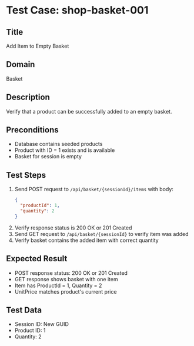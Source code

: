 # Test Case: shop-basket-001

## Title
Add Item to Empty Basket

## Domain
Basket

## Description
Verify that a product can be successfully added to an empty basket.

## Preconditions
- Database contains seeded products
- Product with ID = 1 exists and is available
- Basket for session is empty

## Test Steps
1. Send POST request to `/api/basket/{sessionId}/items` with body:
   ```json
   {
     "productId": 1,
     "quantity": 2
   }
   ```
2. Verify response status is 200 OK or 201 Created
3. Send GET request to `/api/basket/{sessionId}` to verify item was added
4. Verify basket contains the added item with correct quantity

## Expected Result
- POST response status: 200 OK or 201 Created
- GET response shows basket with one item
- Item has ProductId = 1, Quantity = 2
- UnitPrice matches product's current price

## Test Data
- Session ID: New GUID
- Product ID: 1
- Quantity: 2